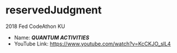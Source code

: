 # reservedJudgment
2018 Fed CodeAthon KU 
* Name: __*QUANTUM ACTIVITIES*__
* YouTube Link: https://www.youtube.com/watch?v=KcCKJO_slL4
